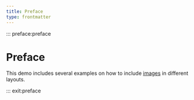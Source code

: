 ```yaml
---
title: Preface
type: frontmatter
---
```


::: preface:preface

# Preface

This demo includes several examples on how to include [images](https://github.com/triplecanopy/b-ber/wiki/Figures-and-images) in different layouts. 

::: exit:preface
